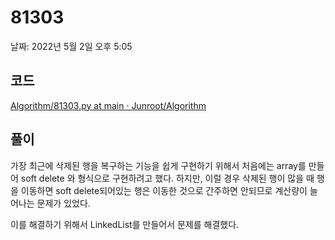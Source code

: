 # 81303

날짜: 2022년 5월 2일 오후 5:05

## 코드

[Algorithm/81303.py at main · Junroot/Algorithm](https://github.com/Junroot/Algorithm/blob/main/programmers/81303.py)

## 풀이

가장 최근에 삭제된 행을 복구하는 기능을 쉽게 구현하기 위해서 처음에는 array를 만들어 soft delete 와 형식으로 구현하려고 했다. 하지만, 이럴 경우 삭제된 행이 많을 때 행을 이동하면 soft delete되어있는 행은 이동한 것으로 간주하면 안되므로 계산량이 늘어나는 문제가 있었다.

이를 해결하기 위해서 LinkedList를 만들어서 문제를 해결했다.